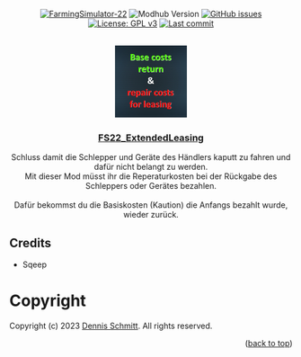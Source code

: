 <a name="readme-top"></a>

<div align="center">

[![FarmingSimulator-22](https://img.shields.io/badge/FarmingSimulator-22-blue?style=flat-square)](https://www.farming-simulator.com/)
![Modhub Version](https://img.shields.io/badge/Modhub-vX.X.X.X-green?style=flat-square)
[![GitHub issues](https://img.shields.io/github/issues/Peppie84/FS22_ExtendedLeasing?style=flat-square)](https://github.com/Peppie84/FS22_ExtendedLeasing/issues)
[![License: GPL v3](https://img.shields.io/badge/License-GPLv3-blue?style=flat-square)](https://www.gnu.org/licenses/gpl-3.0)
[![Last commit](https://img.shields.io/github/last-commit/Peppie84/FS22_ExtendedLeasing?style=flat-square&color=important)](https://github.com/Peppie84/FS22_ExtendedLeasing/commits/development)

<br />

<img src="documents/icon_BaCoReAndReCoForLeasing.jpg" style="width: 128px;">

<h3 align="center"><u>FS22_ExtendedLeasing</u></h3>

<p align="center">
    Schluss damit die Schlepper und Geräte des Händlers kaputt zu fahren und dafür nicht belangt zu werden.<br />
    Mit dieser Mod müsst ihr die Reperaturkosten bei der Rückgabe des Schleppers oder Gerätes bezahlen.<br />
    <br />
    Dafür bekommst du die Basiskosten (Kaution) die Anfangs bezahlt wurde, wieder zurück.
</p>

</div>

## Credits
* Sqeep

# Copyright
Copyright (c) 2023 [Dennis Schmitt](https://github.com/peppie84).
All rights reserved.

<p align="right">(<a href="#readme-top">back to top</a>)</p>